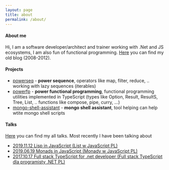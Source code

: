 ```yaml
---
layout: page
title: about
permalink: /about/
---
```


#### About me

Hi, I am a software developer/architect and trainer working with .Net and JS ecosystems, I am also fun of functional programming. [Here](http://mnajder.blogspot.com/) you can find my old blog (2008-2012).

#### Projects

- [powerseq](https://github.com/marcinnajder/powerseq) - **power sequence**, operators like map, filter, reduce, .. working with lazy sequences (iterables)
- [powerfp](https://github.com/marcinnajder/powerfp) - **power functional programming**, functional programming utilities implemented in TypeScript (types like Option, Result, ResultS, Tree, List, .. functions like compose, pipe, curry, ...)
- [mongo-shell-assistant](https://github.com/marcinnajder/mongo-shell-assistant) - **mongo shell assistant**, tool helping can help wtite mongo shell scripts

#### Talks

[Here](https://vimeo.com/user1185312) you can find my all talks. Most recently I have been talking about

- [2019.11.12 Lisp in JavaScript (List w JavaScript PL)](https://vimeo.com/372738403)
- [2019.06.19 Monads in JavaScript (Monady w JavaScript PL)](https://vimeo.com/343153316)
- [2017.10.17 Full stack TypeScript for .net developer (Full stack TypeScript dla programisty .NET PL)](https://vimeo.com/238666636)
